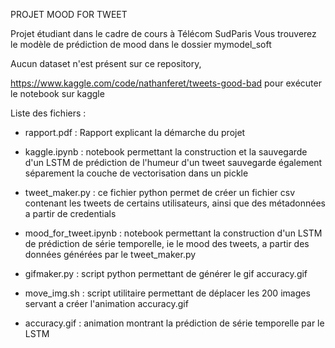 PROJET MOOD FOR TWEET

Projet étudiant dans le cadre de cours à Télécom SudParis
Vous trouverez le modèle de prédiction de mood dans le dossier mymodel_soft

Aucun dataset n'est présent sur ce repository, 

https://www.kaggle.com/code/nathanferet/tweets-good-bad pour exécuter le notebook sur kaggle

Liste des fichiers : 

- rapport.pdf : 
Rapport explicant la démarche du projet

- kaggle.ipynb : 
notebook permettant la construction et la sauvegarde d'un LSTM de prédiction de l'humeur d'un tweet
sauvegarde également séparement la couche de vectorisation dans un pickle

- tweet_maker.py : 
ce fichier python permet de créer un fichier csv contenant les tweets de certains utilisateurs, ainsi que des métadonnées a partir de credentials

- mood_for_tweet.ipynb : 
notebook permettant la construction d'un LSTM de prédiction de série temporelle, ie le mood des tweets, a partir des données générées par le tweet_maker.py

- gifmaker.py : 
script python permettant de générer le gif accuracy.gif

- move_img.sh : 
script utilitaire permettant de déplacer les 200 images servant a créer l'animation accuracy.gif

- accuracy.gif : 
animation montrant la prédiction de série temporelle par le LSTM
